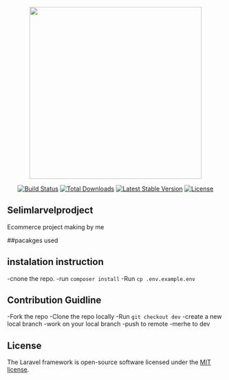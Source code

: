 <p align="center"><img src="https://res.cloudinary.com/dtfbvvkyp/image/upload/v1566331377/laravel-logolockup-cmyk-red.svg" width="400"></p>

<p align="center">
<a href="https://travis-ci.org/laravel/framework"><img src="https://travis-ci.org/laravel/framework.svg" alt="Build Status"></a>
<a href="https://packagist.org/packages/laravel/framework"><img src="https://poser.pugx.org/laravel/framework/d/total.svg" alt="Total Downloads"></a>
<a href="https://packagist.org/packages/laravel/framework"><img src="https://poser.pugx.org/laravel/framework/v/stable.svg" alt="Latest Stable Version"></a>
<a href="https://packagist.org/packages/laravel/framework"><img src="https://poser.pugx.org/laravel/framework/license.svg" alt="License"></a>
</p>

## Selimlarvelprodject

Ecommerce  project making by me

##pacakges used



## instalation instruction 

-cnone the repo.
-run `composer install`
-Run `cp .env.example.env`


## Contribution Guidline 
-Fork the repo
-Clone the repo locally
-Run `git checkout dev`
-create a new local branch
-work on your local branch
-push to remote
-merhe to dev


## License

The Laravel framework is open-source software licensed under the [MIT license](https://opensource.org/licenses/MIT).
